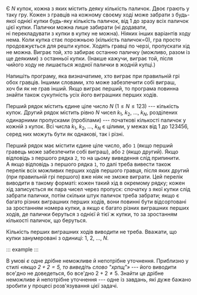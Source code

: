 Є $N$ купок, кожна з яких містить деяку кількість паличок. Двоє грають у
таку гру. Кожен з гравців на кожному своєму ході може забрати з
будь-якої однієї купки будь-яку кількість паличок, від 1 до зразу всіх
паличок цієї купки. Палички можна лише забирати (ні додавати,
ні перекладувати з купки в купку не можна). Ніяких інших варіантів ходу
нема. Коли купка стає порожньою (кількість паличок=0), гра просто
продовжується для решти купок. Ходять гравці по черзі, пропускати хід
не можна. Виграє той, хто забирає останню паличку (можливо, разом із ще
деякими) з останньої купки. (Інакше кажучи, виграє той, після чийого
ходу не лишається жодної палички в жодній купці.)

Напишіть програму, яка визначатиме, хто виграє при правильній грі обох
гравців. Іншими словами, хто може забезпечити собі виграш, хоч би як
не грав інший. Якщо виграє перший, то програма повинна знайти також
сукупність усіх його виграшних перших ходів.

Перший рядок містить єдине ціле число $N$ ($1\leqslant N\leqslant 123$)
--- кількість купок. Др*у*гий рядок містить рівно $N$ чисел $k_1$,
$k_2$, ..., $k_N$, розділених одинарними пропусками (пробілами) ---
початкові кількості паличок у кожній з купок. Всі ч*и*сла $k_1$,
$k_2$, ..., $k_N$ є цілими, у межах від 1 до 123456, серед них можуть
бути як однакові, так і різні.

Перший рядок має містити єдине ціле число, або `1` (якщо перший гравець
може забезпечити собі виграш), або `2` (якщо др*у*гий). Якщо відповідь з
першого рядка `2`, то на цьому виведення слід припинити. А якщо
відповідь з першого рядка `1`, то далі треба вивести також перелік всіх
можливих перших ходів першого гравця, після яких др*у*гий (при
правильній грі першого) вже ні*я*к не зможе виграти. Цей перелік
виводити в такому форматі: кожен такий хід в окремому рядку; кожен хід
записується як пара чисел через пропуск: спочатку з якої купки слід
забрати палички, потім скільки штук паличок треба забрати; якщо є багато
різних виграшних перших ходів, вони повинні бути відсортовані за
зростанням номера купки, а якщо є багато різних виграшних перших ходів,
де палички беруться з однієї й тієї ж купки, то за зростанням кількості
паличок, що беруться.

Кількість перших виграшних ходів виводити не треба. Вважати, що купки
занумеровані з одиниці: 1, 2, ..., $N$.

::: example
:::

В умові *є* одне дрібне неможливе й непотрібне уточнення. Приблизно у
стилі *«якщо $2+2=5$, то виведіть слово \"хрпщ\"»* --- його виводити
все'дно не доведеться, бо все'дно $2+2\neq 5$. Знайти це дрібне
неможливе й непотрібне уточнення --- одне із завдань, які дуже бажано
зробити у процесі розв'язування цієї задачі.

